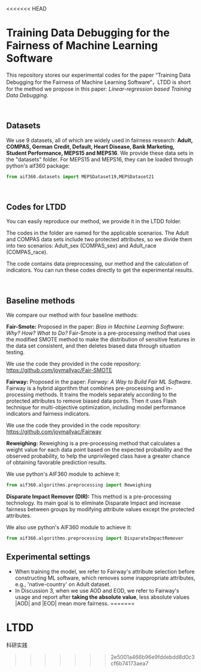 <<<<<<< HEAD
# Training Data Debugging for the Fairness of Machine Learning Software


This repository stores our experimental codes for the paper “Training Data Debugging for the Fairness of Machine Learning Software”，LTDD is short for the method we propose in this paper: *Linear-regression
based Training Data Debugging*.

<br/>

## Datasets

We use 9 datasets, all of which are widely used in fairness research: **Adult, COMPAS, German Credit, Default, Heart Disease, Bank Marketing, Student Performance, MEPS15 and MEPS16**. We provide these data sets in the "datasets" folder.
For MEPS15 and MEPS16, they can be loaded through python's aif360 package:

```python
from aif360.datasets import MEPSDataset19,MEPSDataset21
```

<br/>

## Codes for LTDD

You can easily reproduce our method, we provide it in the LTDD folder. 

The codes in the folder are named for the applicable scenarios. The Adult and COMPAS data sets include two protected attributes, so we divide them into two scenarios: Adult_sex (COMPAS_sex) and Adult_race (COMPAS_race). 

The code contains data preprocessing, our method and the calculation of indicators. You can run these codes directly to get the experimental results.

<br/>

## Baseline methods

We compare our method with four baseline methods:

**Fair-Smote:** Proposed in the paper: *Bias in Machine Learning Software: Why? How? What to Do?* Fair-Smote is a pre-processing method that uses the modified SMOTE method to make the distribution of sensitive features  in the data set consistent, and then deletes biased data through situation testing.

We use the code they provided in the code repository: <https://github.com/joymallyac/Fair-SMOTE>

**Fairway:** Proposed in the paper: *Fairway: A Way to Build Fair ML Software*. Fairway is a hybrid algorithm that combines pre-processing and in-processing methods. It trains the models separately according to the protected attributes to remove biased data points. Then it uses Flash technique for multi-objective optimization, including model performance indicators and fairness indicators.

We use the code they provided in the code repository: <https://github.com/joymallyac/Fairway>

**Reweighing:** Reweighing is a pre-processing method that calculates a weight value for each data point based on the expected probability and the observed probability, to help the unprivileged class have a greater chance of obtaining favorable prediction results.

We use python's AIF360 module to achieve it: 

```python
from aif360.algorithms.preprocessing import Reweighing
```

**Disparate Impact Remover (DIR):** This method is a pre-processing technology. Its main goal is to eliminate Disparate Impact and increase fairness between groups by modifying attribute values except the protected attributes.

We also use python's AIF360 module to achieve it: 

```python
from aif360.algorithms.preprocessing import DisparateImpactRemover
```

## Experimental settings
* When training the model, we refer to Fairway's attribute selection before constructing ML software, which removes some inappropriate attributes, e.g., 'native-country' on Adult dataset.
* In Discussion 3, when we use AOD and EOD, we refer to Fairway's usage and report after **taking the absolute value**, less absolute values |AOD| and |EOD| mean more fairness.
=======
# LTDD
科研实践
>>>>>>> 2e5001a466b96e9fddebdd8d0c3cf6b74173aea7
